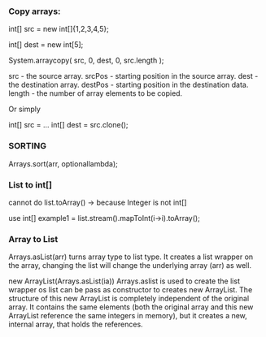 ### Copy arrays:

int[] src  = new int[]{1,2,3,4,5};

int[] dest = new int[5];

System.arraycopy( src, 0, dest, 0, src.length );

src - the source array.
srcPos - starting position in the source array.
dest - the destination array.
destPos - starting position in the destination data.
length - the number of array elements to be copied.


Or simply 

int[] src = ...
int[] dest = src.clone();

### SORTING
Arrays.sort(arr, optionallambda);

### List<Integer> to int[]
  
 cannot do list.toArray() -> because Integer is not int[]
 
  use int[] example1 = list.stream().mapToInt(i->i).toArray();

  
  ### Array to List
  
 Arrays.asList(arr) turns array type to list type. It creates a list wrapper on the array, changing the list will change the underlying array (arr) as well.
  
  new ArrayList<Integer>(Arrays.asList(ia)) Arrays.aslist is used to create the list wrapper os list can be pass as constructor to creates new ArrayList.
 The structure of this new ArrayList is completely independent of the original array. It contains the same elements (both the original array and this new ArrayList reference the same integers in memory), but it creates a new, internal array, that holds the references.

  
  
